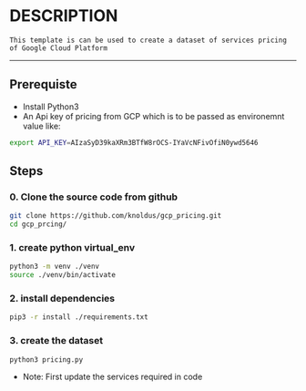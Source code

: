 # DESCRIPTION

    This template is can be used to create a dataset of services pricing of Google Cloud Platform
---

## Prerequiste

* Install Python3
* An Api key of pricing from GCP which is to be passed as environemnt value like:

```bash
export API_KEY=AIzaSyD39kaXRm3BTfW8rOCS-IYaVcNFivOfiN0ywd5646
```

## Steps

### 0. Clone the source code from github

```bash
git clone https://github.com/knoldus/gcp_pricing.git
cd gcp_prcing/
```

### 1. create python virtual_env

```bash
python3 -m venv ./venv
source ./venv/bin/activate
```

### 2. install dependencies

```bash
pip3 -r install ./requirements.txt
```

### 3. create the dataset

```bash
python3 pricing.py
```

* Note: First update the services required in code

